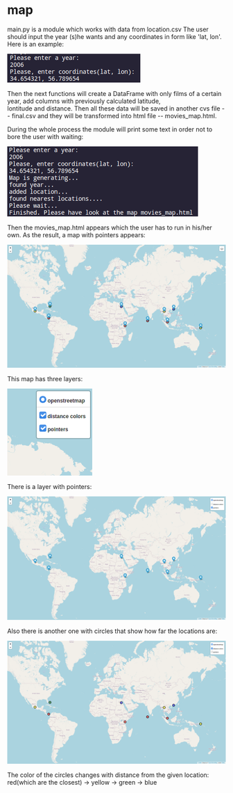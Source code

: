 # map
main.py is a module which works with data from location.csv
The user should input the year (s)he wants and any coordinates
in form like 'lat, lon'. Here is an example:

![](pictures/input.png)

Then the next functions will create a DataFrame with only films of
a certain year, add columns with previously calculated latitude,  
lontitude and distance. Then all these data will be saved in another
cvs file -- final.csv and they will be transformed into html file -- 
movies_map.html.

During the whole process the module will print some text in order not 
to bore the user with waiting:

![](pictures/terminal.png)

Then the movies_map.html appears which the user has to run in his/her
own. As the result, a map with pointers appears:

![](pictures/whole_map.png)

This map has three layers:

![](pictures/layers.png)

There is a layer with pointers:

![](pictures/pointers.png)

Also there is another one with circles that show how far the locations
are:

![](pictures/circles.png)

The color of the circles changes with distance from the given location:
red(which are the closest) -> yellow -> green -> blue 

